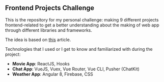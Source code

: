 ## Frontend Projects Challenge

This is the repository for my personal challenge: making 9 different projects frontend-related to get a better understanding about the making of web app through different libraries and frameworks.

The idea is based on [this](https://medium.com/better-programming/9-projects-you-can-do-to-become-a-front-end-master-in-2020-97577110cca1) article.

Technologies that I used or I get to know and familiarized with during the project:

- **Movie App**: ReactJS, Hooks
- **Chat App**: VueJS, Vuex, Vue Router, Vue CLI, Pusher (ChatKit)
- **Weather App**: Angular 8, Firebase, CSS
